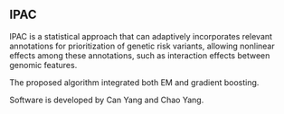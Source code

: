 ## IPAC
IPAC is a statistical approach that can adaptively incorporates relevant
annotations for prioritization of genetic risk variants, allowing nonlinear
effects among these annotations, such as interaction effects between genomic
features.

The proposed algorithm integrated both EM and gradient boosting.

Software is developed by Can Yang and Chao Yang.
